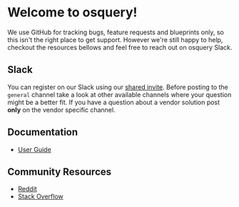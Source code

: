 # Welcome to osquery!

We use GitHub for tracking bugs, feature requests and blueprints only, so this isn't the right
place to get support. However we're still happy to help, checkout the resources bellows and feel
free to reach out on osquery Slack.

## Slack

You can register on our Slack using our [shared invite](https://join.slack.com/t/osquery/shared_invite/zt-1wi6cdgf7-zR2wt7FZ0ClHj6tEym6KFQ).
Before posting to the `general` channel take a look at other available channels where your question might be a better fit.
If you have a question about a vendor solution post **only** on the vendor specific channel.

## Documentation

* [User Guide](https://osquery.readthedocs.io/en/stable/)

## Community Resources

* [Reddit](https://www.reddit.com/r/osquery/)
* [Stack Overflow](https://stackoverflow.com/tags/osquery)
